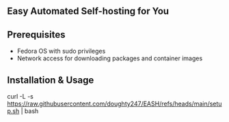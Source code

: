 ## Easy Automated Self-hosting for You

## Prerequisites

- Fedora OS with sudo privileges
- Network access for downloading packages and container images

## Installation & Usage

curl -L -s https://raw.githubusercontent.com/doughty247/EASH/refs/heads/main/setup.sh | bash
   
